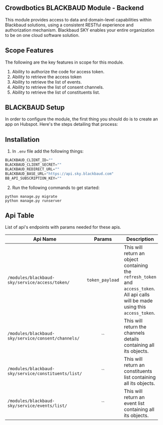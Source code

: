 ## Crowdbotics BLACKBAUD Module - Backend

This module provides access to data and domain-level capabilities within Blackbaud solutions, using a consistent RESTful experience and authorization mechanism. Blackbaud SKY enables your entire organization to be on one cloud software solution.


## Scope Features
The following are the key features in scope for this module.
1. Ability to authorize the code for access token.
2. Ability to retrieve the access token
3. Ability to retrieve the list of events.
4. Ability to retrieve the list of consent channels.
5. Ability to retrieve the list of constituents list.



## BLACKBAUD Setup
In order to configure the module, the first thing you should do is to create an app on Hubspot. Here's the steps detailing that process:



## Installation
1. In `.env` file add the following things:

```py
BLACKBAUD_CLIENT_ID=""
BLACKBAUD_CLIENT_SECRET=""
BLACKBAUD_REDIRECT_URL=""
BLACKBAUD_BASE_URL="https://api.sky.blackbaud.com"
BB_API_SUBSCRIPTION_KEY=""
```

2. Run the following commands to get started:

```
python manage.py migrate
python manage.py runserver
```

## Api Table
List of api's endpoints with params needed for these apis.

| Api Name                            |     Params      | Description                                                                                                                         |
| ------------------------------------|:---------------:|-------------------------------------------------------------------------------------------------------------------------------------|
| `/modules/blackbaud-sky/service/access/token/` | `token_payload` | This will return an object containing the `refresh_token` and `access_token`. All api calls will be made using this `access_token`. |
| `/modules/blackbaud-sky/service/consent/channels/` |       ``        | This will return the channels details containing all its objects.                                                                   |                                                                                                  |
| `/modules/blackbaud-sky/service/constituents/list/` |       ``        | This will return an constituents list containing all its objects.                                                                   |
| `/modules/blackbaud-sky/service/events/list/ ` |       ``        | This will return an event list containing all its objects.                                                                                                     |
